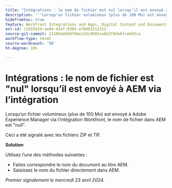 ```yaml
---
title: "Intégrations : le nom de fichier est nul lorsqu’il est envoyé à AEM via l’intégration"
description: '''Lorsqu’un fichier volumineux (plus de 100 Mo) est envoyé à Adobe Experience Manager via l’intégration Workfront, le nom de fichier dans AEM est nul.  »'
hidefromtoc: true
feature: Workfront Integrations and Apps, Digital Content and Documents
exl-id: c2d15424-ae04-414f-9384-a7b083212313
source-git-commit: 2110bda5b8f0bec53c0503ce6b3f8da6fce693ca
workflow-type: tm+mt
source-wordcount: '98'
ht-degree: 10%

---
```


# Intégrations : le nom de fichier est &quot;nul&quot; lorsqu’il est envoyé à AEM via l’intégration

Lorsqu’un fichier volumineux (plus de 100 Mo) est envoyé à Adobe Experience Manager via l’intégration Workfront, le nom de fichier dans AEM est &quot;null&quot;.

Ceci a été signalé avec les fichiers ZIP et TIF.

**Solution**

Utilisez l’une des méthodes suivantes :

* Faites correspondre le nom du document au titre AEM.
* Saisissez le nom du fichier directement dans AEM.

_Premier signalement le mercredi 23 avril 2024._


